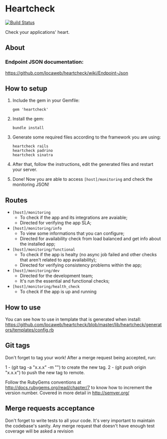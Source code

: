 Heartcheck
==============

[![Build Status](https://travis-ci.org/locaweb/heartcheck.svg)](https://travis-ci.org/locaweb/heartcheck)

Check your applications' heart.

About
-----

### Endpoint JSON documentation:

https://github.com/locaweb/heartcheck/wiki/Endpoint-Json

## How to setup

1. Include the gem in your Gemfile:

    ```
    gem 'heartcheck'
    ```

2. Install the gem:

    ```
    bundle install
    ```

3. Generate some required files according to the framework you are using:

    ```
    heartcheck rails
    heartcheck padrino
    heartcheck sinatra
    ```

4. After that, follow the instructions, edit the generated files and restart your server.

5. Done! Now you are able to access `[host]/monitoring` and check the monitoring JSON!

## Routes
* `[host]/monitoring`
    * To check if the app and its integrations are avaiable;
    * Directed for verifying the app SLA;
* `[host]/monitoring/info`
    * To view some informations that you can configure;
    * Directed for availability check from load balanced and get info about the installed app;
* `[host]/monitoring/functional`
    * To check if the app is healty (no async job failed and other checks that aren't related to app availability);
    * Directed for verifying consistency problems within the app;
* `[host]/monitoring/dev`
    * Directed for the development team;
    * It's run the essential and functional checks;
* `[host]/monitoring/health_check`
    * To check if the app is up and running

## How to use

You can see how to use in template that is generated when install:
https://github.com/locaweb/heartcheck/blob/master/lib/heartcheck/generators/templates/config.rb

## Git tags

Don't forget to tag your work! After a merge request being accepted, run:

1 - (git tag -a "x.x.x" -m "") to create the new tag.
2 - (git push origin "x.x.x") to push the new tag to remote.

Follow the RubyGems conventions at http://docs.rubygems.org/read/chapter/7 to know how to increment the version number. Covered in more detail in http://semver.org/

## Merge requests acceptance

Don't forget to write tests to all your code. It's very important to maintain the codebase's sanity. Any merge request that doesn't have enough test coverage will be asked a revision
